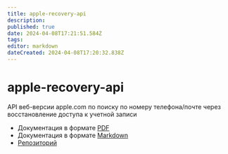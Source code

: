 ```yaml
---
title: apple-recovery-api
description: 
published: true
date: 2024-04-08T17:21:51.584Z
tags: 
editor: markdown
dateCreated: 2024-04-08T17:20:32.838Z
---
```


# apple-recovery-api

API веб-версии apple.com по поиску по номеру телефона/почте через восстановление доступа к учетной записи

- Документация в формате [PDF](http://wikijs.wikijs.svc.cluster.local/ru/sources/apple-recovery-api/auto/doc.pdf)
- Документация в формате [Markdown](http://wikijs.wikijs.svc.cluster.local/ru/sources/apple-recovery-api/auto/modules)
- [Репозиторий](http://gitea-http.gitea.svc.cluster.local/apple/apple-recovery-api)